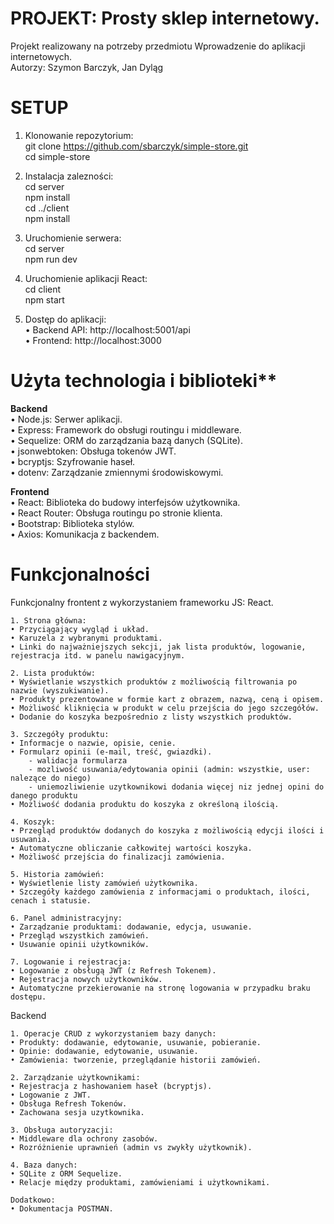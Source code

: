 # PROJEKT: Prosty sklep internetowy.
Projekt realizowany na potrzeby przedmiotu Wprowadzenie do aplikacji internetowych.  
Autorzy: Szymon Barczyk, Jan Dyląg


# SETUP
1. Klonowanie repozytorium:  
git clone https://github.com/sbarczyk/simple-store.git  
cd simple-store  

2. Instalacja zalezności:  
cd server  
npm install  
cd ../client  
npm install  

3. Uruchomienie serwera:  
cd server  
npm run dev  

4. Uruchomienie aplikacji React:  
cd client  
npm start  

5. Dostęp do aplikacji:  
	• Backend API: http://localhost:5001/api  
	• Frontend: http://localhost:3000  



# Użyta technologia i biblioteki**

**Backend**  
	• Node.js: Serwer aplikacji.  
	• Express: Framework do obsługi routingu i middleware.  
	• Sequelize: ORM do zarządzania bazą danych (SQLite).  
	• jsonwebtoken: Obsługa tokenów JWT.  
	• bcryptjs: Szyfrowanie haseł.  
	• dotenv: Zarządzanie zmiennymi środowiskowymi.  
  
**Frontend**  
	• React: Biblioteka do budowy interfejsów użytkownika.  
	• React Router: Obsługa routingu po stronie klienta.  
	• Bootstrap: Biblioteka stylów.  
	• Axios: Komunikacja z backendem.  



# Funkcjonalności
Funkcjonalny frontent z wykorzystaniem frameworku JS: React.  

	1. Strona główna:  
	• Przyciągający wygląd i układ.  
	• Karuzela z wybranymi produktami.  
	• Linki do najważniejszych sekcji, jak lista produktów, logowanie, rejestracja itd. w panelu nawigacyjnym.  

	2. Lista produktów:  
	• Wyświetlanie wszystkich produktów z możliwością filtrowania po nazwie (wyszukiwanie).  
	• Produkty prezentowane w formie kart z obrazem, nazwą, ceną i opisem.  
	• Możliwość kliknięcia w produkt w celu przejścia do jego szczegółów.  
    • Dodanie do koszyka bezpośrednio z listy wszystkich produktów.  

	3. Szczegóły produktu:  
	• Informacje o nazwie, opisie, cenie.  
	• Formularz opinii (e-mail, treść, gwiazdki).  
        - walidacja formularza  
        - mozliwość usuwania/edytowania opinii (admin: wszystkie, user: nalezące do niego)  
        - uniemozliwienie uzytkownikowi dodania więcej niz jednej opini do danego produktu  
	• Możliwość dodania produktu do koszyka z określoną ilością.  

	4. Koszyk:  
	• Przegląd produktów dodanych do koszyka z możliwością edycji ilości i usuwania.  
	• Automatyczne obliczanie całkowitej wartości koszyka.  
	• Możliwość przejścia do finalizacji zamówienia.  

	5. Historia zamówień:  
	• Wyświetlenie listy zamówień użytkownika.  
	• Szczegóły każdego zamówienia z informacjami o produktach, ilości, cenach i statusie.  

	6. Panel administracyjny:  
	• Zarządzanie produktami: dodawanie, edycja, usuwanie.  
	• Przegląd wszystkich zamówień.  
	• Usuwanie opinii użytkowników.  

	7. Logowanie i rejestracja:  
	• Logowanie z obsługą JWT (z Refresh Tokenem).  
	• Rejestracja nowych użytkowników.  
	• Automatyczne przekierowanie na stronę logowania w przypadku braku dostępu.  

Backend 

	1. Operacje CRUD z wykorzystaniem bazy danych:  
	• Produkty: dodawanie, edytowanie, usuwanie, pobieranie.  
	• Opinie: dodawanie, edytowanie, usuwanie.  
	• Zamówienia: tworzenie, przeglądanie historii zamówień.  

	2. Zarządzanie użytkownikami:  
	• Rejestracja z hashowaniem haseł (bcryptjs).  
	• Logowanie z JWT.  
	• Obsługa Refresh Tokenów.  
    • Zachowana sesja uzytkownika.

	3. Obsługa autoryzacji:  
	• Middleware dla ochrony zasobów.  
	• Rozróżnienie uprawnień (admin vs zwykły użytkownik).  

	4. Baza danych:  
	• SQLite z ORM Sequelize.  
	• Relacje między produktami, zamówieniami i użytkownikami.  

    Dodatkowo:  
    • Dokumentacja POSTMAN.  
